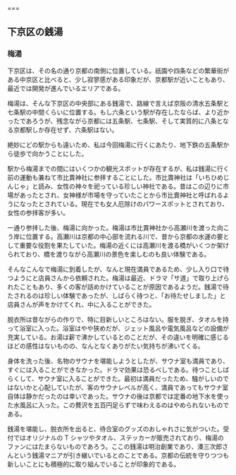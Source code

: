 ===

## 下京区の銭湯

### 梅湯

下京区は、その名の通り京都の南側に位置している。祇園や四条などの繁華街がある中京区と比べると、少し寂寥感がある印象だが、京都駅が近いこともあり、最近では開発が進んでいるエリアである。

梅湯は、そんな下京区の中央部にある銭湯で、路線で言えば京阪の清水五条駅と七条駅の中間くらいに位置する。もし六条という駅が存在したならば、より近かったであろうが、残念ながら京都には五条駅、七条駅、そして実質的に八条となる京都駅しか存在せず、六条駅はない。

絶妙にどの駅からも遠いため、私は今回梅湯に行くにあたり、地下鉄の五条駅から徒歩で向かうことにした。

駅から梅湯までの間にはいくつかの観光スポットが存在するが、私は銭湯に行く前の運動も兼ねて市比賣神社に参拝することにした。市比賣神社は「いちひめじんじゃ」と読み、女性の神々を祀っている珍しい神社である。昔はこの辺りに市場があったとされ、女神様が市場を守っていたことから市比賣神社と呼ばれるようになったとされている。現在でも女人厄除けのパワースポットとされており、女性の参拝客が多い。

一通り参拝した後、梅湯に向かった。梅湯は市比賣神社から高瀬川を渡った向こう岸に位置する。高瀬川は京都の中心部を流れる川で、昔から京都の水運の要として重要な役割を果たしていた。梅湯の近くには高瀬川を渡る橋がいくつか架けられており、橋を渡りながら高瀬川の景色を楽しむのも良い体験である。

そんなこんなで梅湯に到着したが、なんと現在満員であるため、少し入り口で待つようにと店員さんから依頼された。梅湯は最近、ドラマ「サ道」で取り上げられたこともあり、多くの客が詰めかけていることが原因であるようだ。銭湯で待たされるのは珍しい体験であったが、しばらく待つと、「お待たせしました」と店員さんが声をかけてくれ、中に入ることができた。

脱衣所は昔ながらの作りで、特に目新しいところはない。服を脱ぎ、タオルを持って浴室に入った。浴室はやや狭めだが、ジェット風呂や電気風呂などの設備が充実している。お湯は薪で沸かしているとのことだが、その違いを明確に感じるほどの感性はないものの、なんとなくありがたい気持ちが沸いてくる。

身体を洗った後、名物のサウナを堪能しようとしたが、サウナ室も満員であり、すぐには入ることができなかった。ドラマ効果は恐るべしである。待つことしばらくして、サウナ室に入ることができた。最初は満員だったため、騒がしいのではないかと心配していたが、客のサウナレベルが高く、満員であってもサウナ室自体は静かだったのは幸いであった。サウナの後は京都では定番の地下水を使った水風呂に入った。この贅沢を五百円足らずで味わえるのはやめられないものである。

銭湯を堪能し、脱衣所を出ると、待合室のグッズのおしゃれさに気がついた。受付ではオリジナルの T シャツやタオル、ステッカーが販売されており、梅湯のファンにはたまらないものであろう。ここの銭湯は明治創業であり、湊三次郎さんという銭湯マニアが引き継いでいるとのことである。京都の伝統を守りつつも新しいことにも積極的に取り組んでいることが印象的である。

